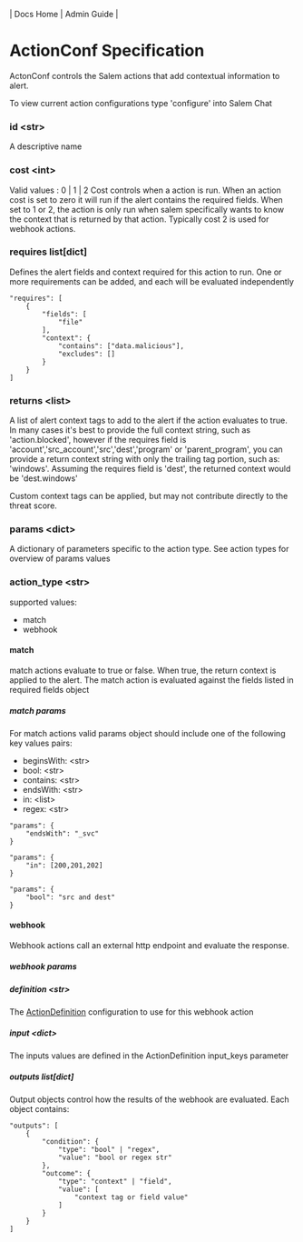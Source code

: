 | Docs Home | Admin Guide |

# ActionConf Specification
ActonConf controls the Salem actions that add contextual information to alert.

To view current action configurations type 'configure' into Salem Chat

### id \<str\>
A descriptive name

### cost \<int\>
Valid values : 0 | 1 | 2
Cost controls when a action is run.  When an action cost is set to zero it will run if the alert contains the required fields.  When set to 1 or 2, the action is only run when salem specifically wants to know the context that is returned by that action.  Typically cost 2 is used for webhook actions.

### requires list[dict]
Defines the alert fields and context required for this action to run.  One or more requirements can be added, and each will be evaluated independently

```
"requires": [
    {
        "fields": [
            "file"
        ],
        "context": {
            "contains": ["data.malicious"],
            "excludes": []
        }
    }
]
```

### returns \<list\>
A list of alert context tags to add to the alert if the action evaluates to true.  In many cases it's best to provide the full context string, such as 'action.blocked', however if the requires field is 'account','src_account','src','dest','program' or 'parent_program', you can provide a return context string with only the trailing tag portion, such as: 'windows'.  Assuming the requires field is 'dest', the returned context would be 'dest.windows'

Custom context tags can be applied, but may not contribute directly to the threat score.

### params \<dict\>
A dictionary of parameters specific to the action type.  See action types for overview of params values

### action_type \<str\>
supported values:
* match
* webhook

#### match
match actions evaluate to true or false.  When true, the return context is applied to the alert.  The match action is evaluated against the fields listed in required fields object

##### match params
For match actions valid params object should include one of the following key values pairs:
* beginsWith: \<str\>
* bool: \<str\>
* contains: \<str\>
* endsWith: \<str\>
* in: \<list\>
* regex: \<str\>

```
"params": {
    "endsWith": "_svc"
}

"params": {
    "in": [200,201,202]
}

"params": {
    "bool": "src and dest"
}
```

#### webhook
Webhook actions call an external http endpoint and evaluate the response.  

##### webhook params
##### definition \<str\>
The [ActionDefinition](/docs/confSpec/ActionDefinition.md) configuration to use for this webhook action

##### input \<dict\>
The inputs values are defined in the ActionDefinition input_keys parameter

##### outputs list[dict]
Output objects control how the results of the webhook are evaluated.  Each object contains:
```
"outputs": [
    {
        "condition": {
            "type": "bool" | "regex",
            "value": "bool or regex str"
        },
        "outcome": {
            "type": "context" | "field",
            "value": [
                "context tag or field value"
            ]
        }
    }
]
```